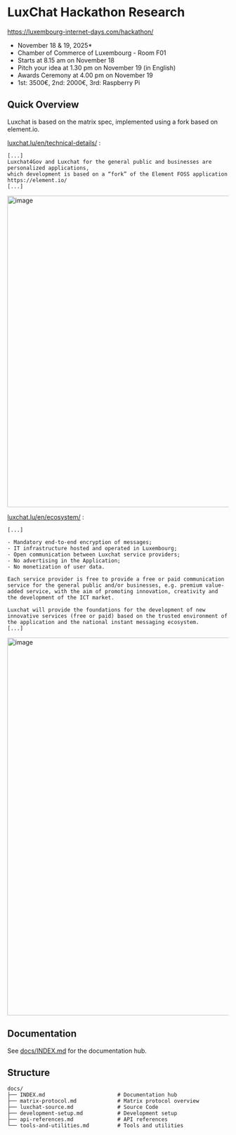 # LuxChat Hackathon Research

https://luxembourg-internet-days.com/hackathon/
- November 18 & 19, 2025*
- Chamber of Commerce of Luxembourg - Room F01
- Starts at 8.15 am on November 18
- Pitch your idea at 1.30 pm on November 19 (in English)
- Awards Ceremony at 4.00 pm on November 19
- 1st: 3500€, 2nd: 2000€, 3rd: Raspberry Pi
## Quick Overview

Luxchat is based on the matrix spec, implemented using a fork based on element.io.

[luxchat.lu/en/technical-details/](https://www.luxchat.lu/en/technical-details/) :
```
[...]
Luxchat4Gov and Luxchat for the general public and businesses are personalized applications,
which development is based on a “fork” of the Element FOSS application https://element.io/
[...]
```
<img width="1024" height="709" alt="image" src="https://github.com/user-attachments/assets/01b063d2-a0bd-4872-bfd5-58b9538aee67" />

[luxchat.lu/en/ecosystem/](https://www.luxchat.lu/en/ecosystem/) :
```
[...]

- Mandatory end-to-end encryption of messages;
- IT infrastructure hosted and operated in Luxembourg;
- Open communication between Luxchat service providers;
- No advertising in the Application;
- No monetization of user data.

Each service provider is free to provide a free or paid communication service for the general public and/or businesses, e.g. premium value-added service, with the aim of promoting innovation, creativity and the development of the ICT market.

Luxchat will provide the foundations for the development of new innovative services (free or paid) based on the trusted environment of the application and the national instant messaging ecosystem.
[...]
```
<img width="1920" height="860" alt="image" src="https://github.com/user-attachments/assets/a390bba0-22d7-4107-a301-f43b68acc91e" />


## Documentation

See [docs/INDEX.md](./docs/INDEX.md) for the documentation hub.

## Structure

```
docs/
├── INDEX.md                       # Documentation hub
├── matrix-protocol.md             # Matrix protocol overview
├── luxchat-source.md              # Source Code
├── development-setup.md           # Development setup
├── api-references.md              # API references
└── tools-and-utilities.md         # Tools and utilities
```
